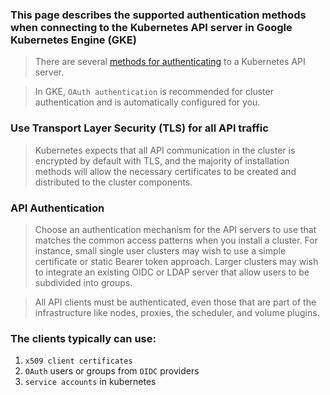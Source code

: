 ### This page describes the supported authentication methods when connecting to the Kubernetes API server in Google Kubernetes Engine (GKE)

> There are several [methods for authenticating](https://kubernetes.io/docs/reference/access-authn-authz/authentication/) to a Kubernetes API server. 

> In GKE, `OAuth authentication` is recommended for cluster authentication and is automatically configured for you.


### Use Transport Layer Security (TLS) for all API traffic

> Kubernetes expects that all API communication in the cluster is encrypted by default with TLS, and the majority of installation methods will allow the necessary certificates to be created and distributed to the cluster components.

### API Authentication

> Choose an authentication mechanism for the API servers to use that matches the common access patterns when you install a cluster. For instance, small single user clusters may wish to use a simple certificate or static Bearer token approach. Larger clusters may wish to integrate an existing OIDC or LDAP server that allow users to be subdivided into groups.

> All API clients must be authenticated, even those that are part of the infrastructure like nodes, proxies, the scheduler, and volume plugins. 

### The clients typically can use:

1) `x509 client certificates`
2) `OAuth` users or groups from `OIDC` providers
3) `service accounts` in kubernetes
